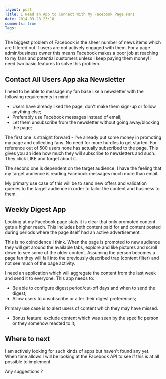 ```yaml
---
layout: post
Title: I Need an App to Connect With My Facebook Page Fans
date: 2014-03-28 23:18
comments: true
Tags:
---
```


The biggest problem of Facebook is the sheer number of news items 
which are filtered out if users are not actively engaged with them.
For a page admin/business owner this means Facebook makes a poor job at reaching
to my fans and potential customers unless I keep paying them money!
I need two basic features to solve this problem. 


Contact All Users App aka Newsletter
------------------------------------

I need to be able to message my fan base like a newsletter with the following
requirements in mind:

* Users have already liked the page, don't make them sign-up or follow anything else;
* Preferably use Facebook messages instead of email;
* Let them unsubscribe from the newsletter without going away/blocking the page;

The first one is straight forward - I've already put some money in promoting my page
and collecting fans. No need for more hurdles to get started. For reference out of 500
users none has actually subscribed to the page. This gives you an idea how much they
will subscribe to newsletters and such. They click LIKE and forget about it.

The second one is dependent on the target audience. I have the feeling that my target
audience is reading Facebook messages much more than email.

My primary use case of this will be to send new offers and validation queries to the
target audience in order to tailor the content and business to them.


Weekly Digest App
-----------------

Looking at my Facebook page stats it is clear that only promoted content gets a higher reach.
This includes both content paid for and content posted during periods where the page itself
had an active advertisement.

This is no coincidence I think. When the page is promoted to new audience they will get around
the available tabs, explore and like pictures and scroll down to see some of the older content.
Assuming the person becomes a page fan they will fall into the previously described trap (content filter)
and not see much of the page activity.

I need an application which will aggregate the content from the last week and send it to
everyone. This app needs to:

* Be able to configure digest period/cut-off days and when to send the digest;
* Allow users to unsubscribe or alter their digest preferences;

Primary use case is to alert users of content which they may have missed.

* Bonus feature: exclude content which was seen by the specific person or they somehow reacted to it;




Where to next 
--------------


I am actively looking for such kinds of apps but haven't found any yet. When time allows I will
be looking at the Facebook API to see if this is at all possible to implement. 

Any suggestions ? 
